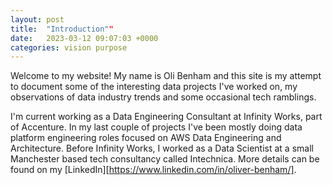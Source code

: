 ```yaml
---
layout: post
title:  "Introduction""
date:   2023-03-12 09:07:03 +0000
categories: vision purpose
---
```

Welcome to my website! My name is Oli Benham and this site is my attempt to document some of the 
interesting data projects I've worked on, my observations of data industry trends and some occasional tech ramblings.

I'm current working as a Data Engineering Consultant at Infinity Works, part of Accenture. In my last 
couple of projects I've been mostly doing data platform engineering roles focused on AWS Data Engineering 
and Architecture. Before Infinity Works, I worked as a Data Scientist at a small 
Manchester based tech consultancy called Intechnica. More details can be found 
on my [LinkedIn][https://www.linkedin.com/in/oliver-benham/]. 